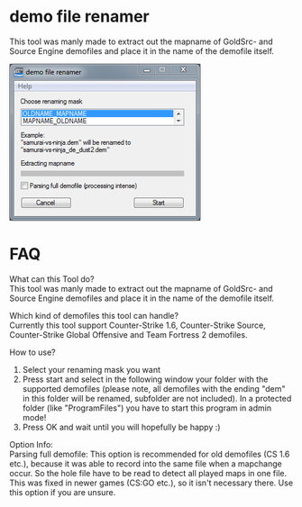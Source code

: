# demo file renamer
This tool was manly made to extract out the mapname of GoldSrc- and Source Engine demofiles and place it in the name of the demofile itself.

![Alt text](_screenshots/AHK_demo-file-renamer_example.png)

# FAQ

What can this Tool do? <br />
This tool was manly made to extract out the mapname of
GoldSrc- and Source Engine demofiles and place it in the name of the demofile itself.

Which kind of demofiles this tool can handle? <br />
Currently this tool support Counter-Strike 1.6, Counter-Strike Source,
Counter-Strike Global Offensive and Team Fortress 2 demofiles.

How to use? <br />
1. Select your renaming mask you want
2. Press start and select in the following window your folder with the supported demofiles
    (please note, all demofiles with the ending "dem" in this folder will be renamed, subfolder
    are not included).
    In a protected folder (like "ProgramFiles") you have to start this program in admin mode!
3. Press OK and wait until you will hopefully be happy :)

Option Info: <br />
Parsing full demofile: This option is recommended for old demofiles (CS 1.6 etc.),
because it was able to record into the same file when a mapchange occur. So the hole
file have to be read to detect all played maps in one file. This was fixed in newer
games (CS:GO etc.), so it isn't necessary there. Use this option if you are unsure.



